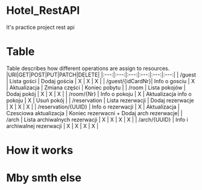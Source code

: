 # Hotel_RestAPI
It's practice project rest api 


# Table 
Table describes how different operations are assign to resources.
|URI|GET|POST|PUT|PATCH|DELETE|
|:---:|:---:|:---:|:---:|:---:|:---:|
| /guest | Lista gości | Dodaj gościa | X | X | X |
| /guest/{idCardNr}| Info o gosciu | X | Aktualizacja | Zmiana części | Koniec pobytu |
| /room | Lista pokojów | Dodaj pokój | X | X | X |
| /room/{Nr} | Info o pokoju | X | Aktualizacja info o pokoju | X | Usuń pokój |
| /reservation | Lista rezerwacji | Dodaj rezerwacje | X | X | X |
| /reservation/{UUID} | Info o rezerwacji | X | Aktualizacja | Czesciowa aktualizacja | Koniec rezerwacni + Dodaj arch rezerwacje| 
| /arch | Lista archiwalnych rezerwacji | X | X | X | X | 
| /arch/{UUID} | Info i archiwalnej rezerwacji | X | X | X | X |


# How it works

# Mby smth else